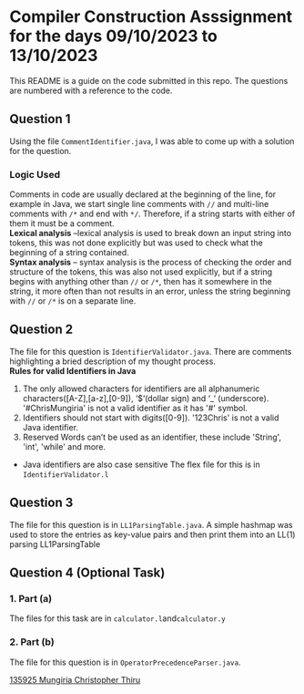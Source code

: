# Compiler Construction Asssignment for the days 09/10/2023 to 13/10/2023

This README is a guide on the code submitted in this repo. The questions are numbered with a reference to the code.

## Question 1

Using the file `CommentIdentifier.java`, I was able to come up with a solution for the question.

### Logic Used

Comments in code are usually declared at the beginning of the line, for example in Java, we start single line comments with `//` and multi-line comments with `/*` and end with `*/`. Therefore, if a string starts with either of them it must be a comment. \
**Lexical analysis** –lexical analysis is used to break down an input string into tokens, this was not done explicitly but was used to check what the beginning of a string contained.\
**Syntax analysis** – syntax analysis is the process of checking the order and structure of the tokens, this was also not used explicitly, but if a string begins with anything other than `//` or `/*`, then has it somewhere in the string, it more often than not results in an error, unless the string beginning with `//` or `/*` is on a separate line.

## Question 2

The file for this question is `IdentifierValidator.java`. There are comments highlighting a bried description of my thought process. \
**Rules for valid Identifiers in Java**

1. The only allowed characters for identifiers are all alphanumeric characters([A-Z],[a-z],[0-9]), ‘$‘(dollar sign) and ‘\_‘ (underscore). '#ChrisMungiria' is not a valid identifier as it has '#' symbol.
2. Identifiers should not start with digits([0-9]). '123Chris' is not a valid Java identifier.
3. Reserved Words can’t be used as an identifier, these include 'String', 'int', 'while' and more.

- Java identifiers are also case sensitive
  The flex file for this is in `IdentifierValidator.l`

## Question 3

The file for this question is in `LL1ParsingTable.java`. A simple hashmap was used to store the entries as key-value pairs and then print them into an LL(1) parsing LL1ParsingTable

## Question 4 (Optional Task)

### 1. Part (a)

The files for this task are in `calculator.l`and`calculator.y`

### 2. Part (b)

The file for this question is in `OperatorPrecedenceParser.java`.

[135925 Mungiria Christopher Thiru](https://github.com/ChrisMungiria/Compiler-Construction-Individual-Work)
